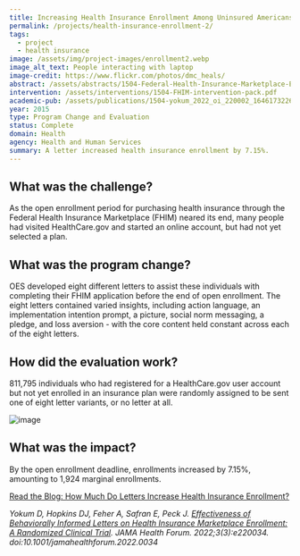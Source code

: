 ```yaml
---
title: Increasing Health Insurance Enrollment Among Uninsured Americans
permalink: /projects/health-insurance-enrollment-2/
tags: 
  - project
  - health insurance
image: /assets/img/project-images/enrollment2.webp
image_alt_text: People interacting with laptop
image-credit: https://www.flickr.com/photos/dmc_heals/
abstract: /assets/abstracts/1504-Federal-Health-Insurance-Marketplace-Enrollment.pdf
intervention: /assets/interventions/1504-FHIM-intervention-pack.pdf
academic-pub: /assets/publications/1504-yokum_2022_oi_220002_1646173226.27872.pdf
year: 2015
type: Program Change and Evaluation
status: Complete
domain: Health
agency: Health and Human Services
summary: A letter increased health insurance enrollment by 7.15%.
---
```

## What was the challenge?

As the open enrollment period for purchasing health insurance through the Federal Health Insurance Marketplace (FHIM) neared its end, many people had visited HealthCare.gov and started an online account, but had not yet selected a plan.

## What was the program change?

OES developed eight different letters to assist these individuals with completing their FHIM application before the end of open enrollment. The eight letters contained varied insights, including action language, an implementation intention prompt, a picture, social norm messaging, a pledge, and loss aversion - with the core content held constant across each of the eight letters.

## How did the evaluation work?

811,795 individuals who had registered for a HealthCare.gov user account but not yet enrolled in an insurance plan were randomly assigned to be sent one of eight letter variants, or no letter at all.

![image]({{site.baseurl}}/assets/img/project-images/1504-graph.png)

## What was the impact?

By the open enrollment deadline, enrollments increased by 7.15%, amounting to 1,924 marginal enrollments.
<br>
<p>
<a class="usa-button" href="https://oes.gsa.gov/blog/fhim-letters/" target="_blank">Read the Blog: How Much Do Letters Increase Health Insurance Enrollment?</a>
</p>
<i>Yokum D, Hopkins DJ, Feher A, Safran E, Peck J. <a href="https://jamanetwork.com/journals/jama-health-forum/fullarticle/2789707" target="_blank">Effectiveness of Behaviorally Informed Letters on Health Insurance Marketplace Enrollment: A Randomized Clinical Trial</a>. JAMA Health Forum. 2022;3(3):e220034. doi:10.1001/jamahealthforum.2022.0034</i>
